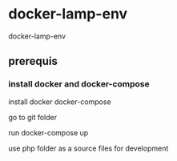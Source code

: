 # docker-lamp-env
docker-lamp-env


## prerequis

### install docker and docker-compose
install docker docker-compose

go to git folder

run docker-compose up

use php folder as a source files for development
